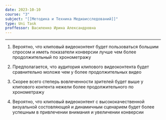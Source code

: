 ```yaml
---
date: 2023-10-10
course: "3"
subject: "[[Методика и Техника Медиаисследований]]"
type: Uni Task
proffessor: Василенко Ирина Александровна
---
```

---
1. Вероятно, что клиповый видеоконтент будет пользоваться большим спросом и иметь показатели конверсии лучше чем более продолжительный по хронометражу

2. Предполагается, что аудитория клипового видеоконтента будет сравнительно моложе чем у более продолжительных видео

3. Скорее всего степерь вовлеченности зрителей будет выше у клипового контента нежели более продолжительного по хронометражу

4. Вероятно, что клиповый видеоконтент с высококачественной визуальной состовляющей и динамичным сценарием будет более успешным в привлечении внимания и увеличении конверсии